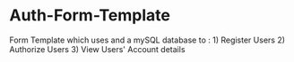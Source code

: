 # Auth-Form-Template

Form Template which uses and a mySQL database to :
	1) Register Users
	2) Authorize Users
	3) View Users' Account details


